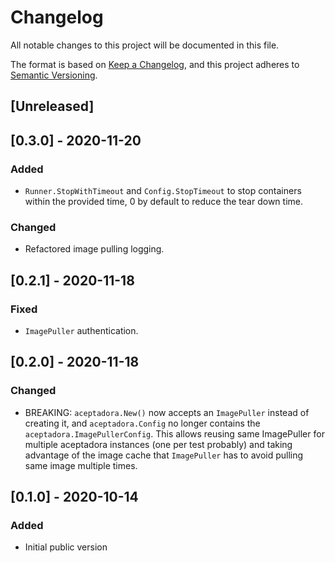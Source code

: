 # Changelog
All notable changes to this project will be documented in this file.

The format is based on [Keep a Changelog](https://keepachangelog.com/en/1.0.0/),
and this project adheres to [Semantic Versioning](https://semver.org/spec/v2.0.0.html).

## [Unreleased]

## [0.3.0] - 2020-11-20
### Added
- `Runner.StopWithTimeout` and `Config.StopTimeout` to stop containers within the provided time, 0 by default to reduce the tear down time.

### Changed
- Refactored image pulling logging.

## [0.2.1] - 2020-11-18
### Fixed
- `ImagePuller` authentication.

## [0.2.0] - 2020-11-18
### Changed
- BREAKING: `aceptadora.New()` now accepts an `ImagePuller` instead of creating it, and `aceptadora.Config` no longer contains the `aceptadora.ImagePullerConfig`.
  This allows reusing same ImagePuller for multiple aceptadora instances (one per test probably) and taking advantage of the image cache that `ImagePuller` has to avoid pulling same image multiple times.

## [0.1.0] - 2020-10-14
### Added
- Initial public version

